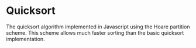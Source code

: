 # Quicksort

The quicksort algorithm implemented in Javascript using the Hoare partition scheme. This scheme allows much faster sorting than the basic quicksort implementation.